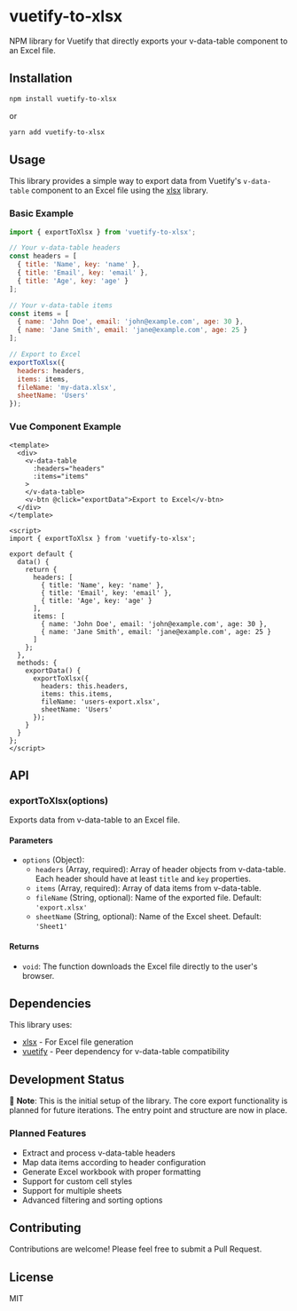 # vuetify-to-xlsx

NPM library for Vuetify that directly exports your v-data-table component to an Excel file.

## Installation

```bash
npm install vuetify-to-xlsx
```

or

```bash
yarn add vuetify-to-xlsx
```

## Usage

This library provides a simple way to export data from Vuetify's `v-data-table` component to an Excel file using the [xlsx](https://www.npmjs.com/package/xlsx) library.

### Basic Example

```javascript
import { exportToXlsx } from 'vuetify-to-xlsx';

// Your v-data-table headers
const headers = [
  { title: 'Name', key: 'name' },
  { title: 'Email', key: 'email' },
  { title: 'Age', key: 'age' }
];

// Your v-data-table items
const items = [
  { name: 'John Doe', email: 'john@example.com', age: 30 },
  { name: 'Jane Smith', email: 'jane@example.com', age: 25 }
];

// Export to Excel
exportToXlsx({
  headers: headers,
  items: items,
  fileName: 'my-data.xlsx',
  sheetName: 'Users'
});
```

### Vue Component Example

```vue
<template>
  <div>
    <v-data-table
      :headers="headers"
      :items="items"
    >
    </v-data-table>
    <v-btn @click="exportData">Export to Excel</v-btn>
  </div>
</template>

<script>
import { exportToXlsx } from 'vuetify-to-xlsx';

export default {
  data() {
    return {
      headers: [
        { title: 'Name', key: 'name' },
        { title: 'Email', key: 'email' },
        { title: 'Age', key: 'age' }
      ],
      items: [
        { name: 'John Doe', email: 'john@example.com', age: 30 },
        { name: 'Jane Smith', email: 'jane@example.com', age: 25 }
      ]
    };
  },
  methods: {
    exportData() {
      exportToXlsx({
        headers: this.headers,
        items: this.items,
        fileName: 'users-export.xlsx',
        sheetName: 'Users'
      });
    }
  }
};
</script>
```

## API

### exportToXlsx(options)

Exports data from v-data-table to an Excel file.

#### Parameters

- `options` (Object):
  - `headers` (Array, required): Array of header objects from v-data-table. Each header should have at least `title` and `key` properties.
  - `items` (Array, required): Array of data items from v-data-table.
  - `fileName` (String, optional): Name of the exported file. Default: `'export.xlsx'`
  - `sheetName` (String, optional): Name of the Excel sheet. Default: `'Sheet1'`

#### Returns

- `void`: The function downloads the Excel file directly to the user's browser.

## Dependencies

This library uses:
- [xlsx](https://www.npmjs.com/package/xlsx) - For Excel file generation
- [vuetify](https://vuetifyjs.com/) - Peer dependency for v-data-table compatibility

## Development Status

🚧 **Note**: This is the initial setup of the library. The core export functionality is planned for future iterations. The entry point and structure are now in place.

### Planned Features

- Extract and process v-data-table headers
- Map data items according to header configuration
- Generate Excel workbook with proper formatting
- Support for custom cell styles
- Support for multiple sheets
- Advanced filtering and sorting options

## Contributing

Contributions are welcome! Please feel free to submit a Pull Request.

## License

MIT
